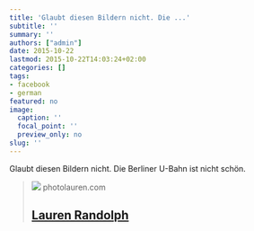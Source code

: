 ```yaml
---
title: 'Glaubt diesen Bildern nicht. Die ...'
subtitle: ''
summary: ''
authors: ["admin"]
date: 2015-10-22
lastmod: 2015-10-22T14:03:24+02:00
categories: []
tags:
- facebook
- german
featured: no
image:
  caption: ''
  focal_point: ''
  preview_only: no
slug: ''
---
```

Glaubt diesen Bildern nicht. Die Berliner U-Bahn ist nicht schön.
> [![](http://images.squarespace-cdn.com/content/v1/56668f3225981d72490c7f0e/1470881961822-PNG5DSTYKKLNJ4ZP1KPX/LL+%5Blemon%5D.png?format=1500w)](http://photolauren.com/u-bahn)
> photolauren.com
> ## [Lauren Randolph](http://photolauren.com/u-bahn)
>


